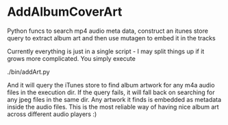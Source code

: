 # AddAlbumCoverArt
Python funcs to search mp4 audio meta data, construct an itunes store query to extract album art and then use mutagen to embed it in the tracks

Currently everything is just in a single script - I may split things up if it grows more complicated.  You simply execute 

  ./bin/addArt.py
  
And it will query the iTunes store to find album artwork for any m4a audio files in the execution dir.  If the query fails, it will fall back on searching for any jpeg files in the same dir.  Any artwork it finds is embedded as metadata inside the audio files.  This is the most reliable way of having nice album art across different audio players :)


